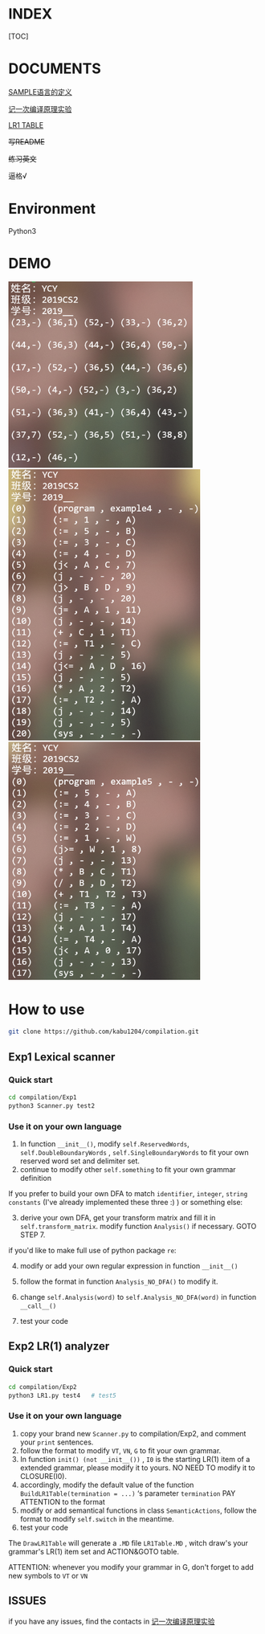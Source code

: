# INDEX

[TOC]

# DOCUMENTS

[SAMPLE语言的定义](./SIMPLE.MD)

[记一次编译原理实验]()

[LR1 TABLE]()

~~写README~~

~~练习英文~~

逼格√

# Environment

Python3

# DEMO

<img src="./pic/3.png" style="zoom:80%;" />

<img src="./pic/1.png" style="zoom:80%;" />

<img src="./pic/2.png" style="zoom:80%;" />

# How to use

```bash
git clone https://github.com/kabu1204/compilation.git
```

## Exp1 Lexical scanner

### Quick start

```bash
cd compilation/Exp1
python3 Scanner.py test2
```

### Use it on your own language

1. In function `__init__()`, modify `self.ReservedWords`, `self.DoubleBoundaryWords` , `self.SingleBoundaryWords` to fit your own reserved word set and delimiter set.  
2. continue to modify  other `self.something` to fit your own grammar definition

If you prefer to build your own DFA to match `identifier`, `integer`, `string constants` (I've already implemented these three :) ) or something else: 

3. derive your own DFA, get your transform matrix and fill it in `self.transform_matrix`. modify function `Analysis()` if necessary.  GOTO STEP 7.

if you'd like to make full use of python package `re`:

4. modify or add your own regular expression in function `__init__()`
5. follow the format in function `Analysis_NO_DFA()` to modify it.
6. change `self.Analysis(word)` to `self.Analysis_NO_DFA(word)` in function `__call__()`

7. test your code

## Exp2 LR(1) analyzer

### Quick start

```bash
cd compilation/Exp2
python3 LR1.py test4   # test5
```

### Use it on your own language

1. copy your brand new `Scanner.py` to compilation/Exp2, and comment your `print` sentences.
2. follow the format to modify `VT`, `VN`, `G` to fit your own grammar.
3. In function `init() (not __init__())` , `I0` is the starting LR(1) item of a extended grammar, please modify it to yours. NO NEED TO modify it to CLOSURE(I0).
4. accordingly, modify the default value of the function `BuildLR1Table(termination = ...)` ‘s parameter `termination`  PAY ATTENTION to the format
5. modify or add semantical functions in class `SemanticActions`, follow the format to modify `self.switch` in the meantime.
6. test your code

The `DrawLR1Table` will generate a `.MD` file `LR1Table.MD` , witch draw's your grammar's LR(1) item set and ACTION&GOTO table.

ATTENTION: whenever you modify your grammar in G, don't forget to add new symbols to `VT` or  `VN` 

## ISSUES

if you have any issues, find the contacts in [记一次编译原理实验]()

